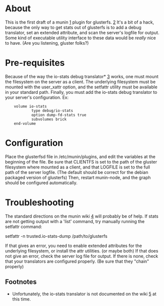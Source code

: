 # About

This is the first draft of a munin [1] plugin for glusterfs. [2] It's a bit of
a hack, because the only way to get stats out of glusterfs is to add a debug
translator, set an extended attribute, and scan the server's logfile for output.
Some kind of executable utility interface to these data would be *really* nice to
have. (Are you listening, gluster folks?)

# Pre-requisites

Because of the way the io-stats debug translator* [3] works, one must mount
the filesystem on the server as a client. The underlying filesystem must be
mounted with the user_xattr option, and the setfattr utility must be available 
in your standard path. Finally, you must add the io-stats debug translator to
your server's configuration. Ex:

        volume io-stats
                type debug/io-stats
                option dump-fd-stats true
                subvolumes brick
        end-volume

# Configuration
Place the glusterfsd file in /etc/munin/plugins, and edit the variables at the beginning
of the file. Be sure that CLIENTFS is set to the path of the gluster filesystem where
mounted as a client, and that LOGFILE is set to the full path of the server logfile. (The 
default should be correct for the debian packaged version of glusterfs) Then, restart 
munin-node, and the graph should be configured automatically.

# Troubleshooting
The standard directions on the munin wiki [4] will probably be of help. If stats are not
getting output with a 'list' command, try manually running the setfattr command:

setfattr -n trusted.io-stats-dump /path/to/glusterfs

If that gives an error, you need to enable extended attributes for the underlying 
filesystem, or install the attr utilities. (or maybe both) If that does not give an 
error, check the server log file for output. If there is none, check that your translators
are configured properly. (Be sure that they "chain" properly)

## Footnotes
* Unfortunately, the io-stats translator is not documented on the wiki [5] at this time.

[1]: http://munin-monitoring.org/
[2]: http://www.gluster.org/
[3]: http://git.gluster.com/?p=glusterfs.git;a=tree;f=xlators/debug/io-stats/src;hb=HEAD
[4]: http://munin-monitoring.org/wiki/FAQ_no_graphs
[5]: http://www.gluster.com/community/documentation/index.php/Translators

